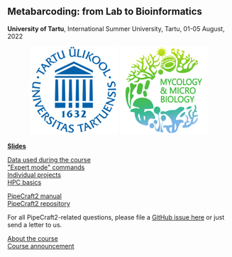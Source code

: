 ## Metabarcoding: from Lab to Bioinformatics
**University of Tartu**, International Summer University, Tartu, 01-05 August, 2022

<p align="middle">
  <img src="img/UT_logo.png" width="200" title="University of Tartu"/>
  <img src="img/MMC_logo.png" width="200" title="Mycology and Microbiology Center"/>
</p>

[**Slides**](slides.md)<br/>

[Data used during the course](https://github.com/Mycology-Microbiology-Center/Metabarcoding2022/tree/main/data)<br/>
["Expert mode" commands](expert.md)<br/>
[Individual projects](projects.md)<br/>
[HPC basics](hpc.md)<br/>

[PipeCraft2 manual](https://pipecraft2-manual.readthedocs.io/en/latest/index.html)<br/>
[PipeCraft2 repository](https://github.com/SuvalineVana/pipecraft)<br/>

For all PipeCraft2-related questions, please file a [GitHub issue here](https://github.com/SuvalineVana/pipecraft/issues) or just send a letter to us.

[About the course](about.md)<br/>
[Course announcement](https://ut.ee/en/content/metabarcoding-lab-bioinformatics)<br/>
